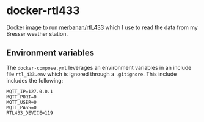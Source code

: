 # docker-rtl433
Docker image to run [merbanan/rtl_433](https://github.com/merbanan/rtl_433.git) which I use to read the data from my Bresser weather station.

## Environment variables

The ```docker-compose.yml``` leverages an environment variables in an include file ```rtl_433.env``` which is ignored through a  ```.gitignore```.
This include includes the following:
```
MQTT_IP=127.0.0.1
MQTT_PORT=0
MQTT_USER=0
MQTT_PASS=0
RTL433_DEVICE=119
```